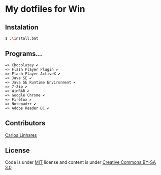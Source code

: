 # My dotfiles for Win

## Instalation

```bash
$ .\install.bat
```

## Programs...

```
=> Chocolatey ✔
=> Flash Player Plugin ✔
=> Flash Player ActiveX ✔
=> Java SE ✔
=> Java SE Runtime Environment ✔
=> 7-Zip ✔
=> WinRAR ✔
=> Google Chrome ✔
=> Firefox ✔
=> Notepad++ ✔
=> Adobe Reader DC ✔
```

Contributors
------------

[Carlos Linhares](https://plus.google.com/117393571272273909691/posts)

## License

Code is under [MIT](https://en.wikipedia.org/wiki/MIT_License) license and content is under [Creative Commons BY-SA 3.0](http://creativecommons.org/licenses/by-sa/3.0/deed.en_US)
